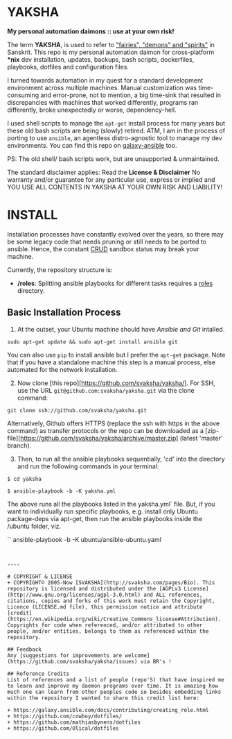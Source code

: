 # YAKSHA

__My personal automation daimons :: use at your own risk!__

The term __YAKSHA__, is used to refer to ["fairies", "demons" and "spirits"](https://en.wikipedia.org/wiki/Yaksha) in Sanskrit. This repo is my personal automation daimon for cross-platform __*nix__ dev installation, updates, backups, bash scripts, dockerfiles, playbooks, dotfiles and configuration files. 

I turned towards automation in my quest for a standard development environment across multiple machines. Manual customization was time-consuming and error-prone, not to mention, a big time-sink that resulted in discrepancies with machines that worked differently, programs ran differently, broke unexpectedly or worse, dependency-hell. 

I used shell scripts to manage the `apt-get` install process for many years but these old bash scripts are being (slowly) retired. ATM, I am in the process of porting to use `ansible`, an agentless distro-agnostic tool to manage my dev environments. You can find this repo on [galaxy-ansible](https://galaxy.ansible.com/svaksha) too.

PS: The old shell/ bash scripts work, but are unsupported & unmaintained.

The standard disclaimer applies: Read the __License & Disclaimer__ No warranty and/or guarantee for any particular use, express or implied and YOU USE ALL CONTENTS IN YAKSHA AT YOUR OWN RISK AND LIABILITY!

# INSTALL

Installation processes have constantly evolved over the years, so there may be some legacy code that needs pruning or still needs to be ported to ansible. Hence, the constant [CRUD](https://en.wikipedia.org/wiki/Create,_read,_update_and_delete) sandbox status may break your machine. 

Currently, the repository structure is:

* __/roles__: Splitting ansible playbooks for different tasks requires a [roles](https://docs.ansible.com/ansible/latest/user_guide/playbooks_reuse_roles.html) directory.

## Basic Installation Process

1. At the outset, your Ubuntu machine should have _Ansible and Git_ intalled.

```
sudo apt-get update && sudo apt-get install ansible git
```

You can also use `pip` to install ansible but I prefer the `apt-get` package. Note that if you have a standalone machine this step is a manual process, else automated for the network installation.

2. Now clone [this repo][https://github.com/svaksha/yaksha/]. For SSH, use the URL `git@github.com:svaksha/yaksha.git` via the clone command:

```
git clone ssh://github.com/svaksha/yaksha.git
```

Alternatively, Github offers HTTPS (replace the ssh with https in the above command) as transfer protocols or the repo can be downloaded as a [zip-file][https://github.com/svaksha/yaksha/archive/master.zip] (latest 'master' branch). 

3. Then, to run all the ansible playbooks sequentially, 'cd' into the directory and run the following commands in your terminal:

```
$ cd yaksha

$ ansible-playbook -b -K yaksha.yml
```

The above runs all the playbooks listed in the yaksha.yml` file. But, if you want to individually run specific playbooks, e.g. install only Ubuntu package-deps via apt-get, then run the ansible playbooks inside the /ubuntu folder, viz. 


``
ansible-playbook -b -K ubuntu/ansible-ubuntu.yaml
```


----

# COPYRIGHT & LICENSE
+ COPYRIGHT© 2005-Now [SVAKSHA](http://svaksha.com/pages/Bio). This repository is licensed and distributed under the [AGPLv3 License](http://www.gnu.org/licenses/agpl-3.0.html) and ALL references, citations, copies and forks of this work must retain the Copyright, Licence (LICENSE.md file), this permission notice and attribute [credit](https://en.wikipedia.org/wiki/Creative_Commons_license#Attribution). Copyrights for code when referenced, and/or attributed to other people, and/or entities, belongs to them as referenced within the repository. 

## Feedback
Any [suggestions for improvements are welcome](https://github.com/svaksha/yaksha/issues) via BR's !

## Reference Credits
List of references and a list of people (repo'S) that have inspired me to learn and improve my daemon programs over time. It is amazing how much one can learn from other peoples code so besides embedding links within the repository I wanted to share this credit list here: 

+ https://galaxy.ansible.com/docs/contributing/creating_role.html
+ https://github.com/cowboy/dotfiles/
+ https://github.com/mathiasbynens/dotfiles
+ https://github.com/Olical/dotfiles

